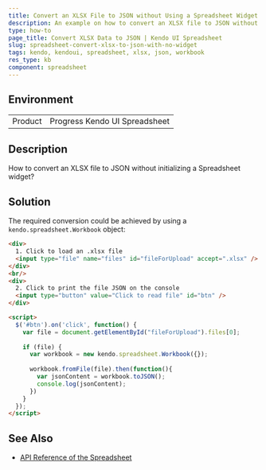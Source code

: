 ```yaml
---
title: Convert an XLSX File to JSON without Using a Spreadsheet Widget
description: An example on how to convert an XLSX file to JSON without initializing a Spreadsheet widget.
type: how-to
page_title: Convert XLSX Data to JSON | Kendo UI Spreadsheet
slug: spreadsheet-convert-xlsx-to-json-with-no-widget
tags: kendo, kendoui, spreadsheet, xlsx, json, workbook
res_type: kb
component: spreadsheet
---
```


## Environment

<table>
 <tr>
  <td>Product</td>
  <td>Progress Kendo UI Spreadsheet</td>
 </tr>
</table>


## Description

How to convert an XLSX file to JSON without initializing a Spreadsheet widget?

## Solution

The required conversion could be achieved by using a `kendo.spreadsheet.Workbook` object:
 
```html
<div>
  1. Click to load an .xlsx file
  <input type="file" name="files" id="fileForUpload" accept=".xlsx" />
</div>
<br/>
<div>
  2. Click to print the file JSON on the console
  <input type="button" value="Click tо read file" id="btn" />
</div>

<script>
  $('#btn').on('click', function() {
    var file = document.getElementById("fileForUpload").files[0];
    
    if (file) {
      var workbook = new kendo.spreadsheet.Workbook({});
      
      workbook.fromFile(file).then(function(){
        var jsonContent = workbook.toJSON();
        console.log(jsonContent);
      })
    }
  });
</script>
```

## See Also

* [API Reference of the Spreadsheet](http://docs.telerik.com/kendo-ui/api/javascript/ui/spreadsheet)
